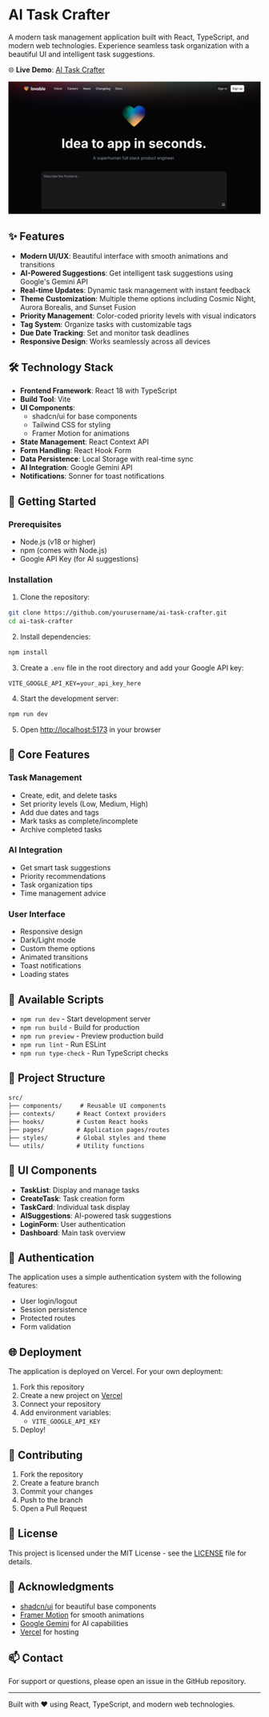 # AI Task Crafter

A modern task management application built with React, TypeScript, and modern web technologies. Experience seamless task organization with a beautiful UI and intelligent task suggestions.

🌐 **Live Demo**: [AI Task Crafter](https://ai-task-crafter.vercel.app/)

![Task Manager Preview](public/og-image.png)

## ✨ Features

- **Modern UI/UX**: Beautiful interface with smooth animations and transitions
- **AI-Powered Suggestions**: Get intelligent task suggestions using Google's Gemini API
- **Real-time Updates**: Dynamic task management with instant feedback
- **Theme Customization**: Multiple theme options including Cosmic Night, Aurora Borealis, and Sunset Fusion
- **Priority Management**: Color-coded priority levels with visual indicators
- **Tag System**: Organize tasks with customizable tags
- **Due Date Tracking**: Set and monitor task deadlines
- **Responsive Design**: Works seamlessly across all devices

## 🛠️ Technology Stack

- **Frontend Framework**: React 18 with TypeScript
- **Build Tool**: Vite
- **UI Components**: 
  - shadcn/ui for base components
  - Tailwind CSS for styling
  - Framer Motion for animations
- **State Management**: React Context API
- **Form Handling**: React Hook Form
- **Data Persistence**: Local Storage with real-time sync
- **AI Integration**: Google Gemini API
- **Notifications**: Sonner for toast notifications

## 🚀 Getting Started

### Prerequisites

- Node.js (v18 or higher)
- npm (comes with Node.js)
- Google API Key (for AI suggestions)

### Installation

1. Clone the repository:
```bash
git clone https://github.com/yourusername/ai-task-crafter.git
cd ai-task-crafter
```

2. Install dependencies:
```bash
npm install
```

3. Create a `.env` file in the root directory and add your Google API key:
```env
VITE_GOOGLE_API_KEY=your_api_key_here
```

4. Start the development server:
```bash
npm run dev
```

5. Open [http://localhost:5173](http://localhost:5173) in your browser

## 📱 Core Features

### Task Management
- Create, edit, and delete tasks
- Set priority levels (Low, Medium, High)
- Add due dates and tags
- Mark tasks as complete/incomplete
- Archive completed tasks

### AI Integration
- Get smart task suggestions
- Priority recommendations
- Task organization tips
- Time management advice

### User Interface
- Responsive design
- Dark/Light mode
- Custom theme options
- Animated transitions
- Toast notifications
- Loading states

## 🔧 Available Scripts

- `npm run dev` - Start development server
- `npm run build` - Build for production
- `npm run preview` - Preview production build
- `npm run lint` - Run ESLint
- `npm run type-check` - Run TypeScript checks

## 📁 Project Structure

```
src/
├── components/     # Reusable UI components
├── contexts/      # React Context providers
├── hooks/         # Custom React hooks
├── pages/         # Application pages/routes
├── styles/        # Global styles and theme
└── utils/         # Utility functions
```

## 🎨 UI Components

- **TaskList**: Display and manage tasks
- **CreateTask**: Task creation form
- **TaskCard**: Individual task display
- **AISuggestions**: AI-powered task suggestions
- **LoginForm**: User authentication
- **Dashboard**: Main task overview

## 🔐 Authentication

The application uses a simple authentication system with the following features:
- User login/logout
- Session persistence
- Protected routes
- Form validation

## 🌐 Deployment

The application is deployed on Vercel. For your own deployment:

1. Fork this repository
2. Create a new project on [Vercel](https://vercel.com)
3. Connect your repository
4. Add environment variables:
   - `VITE_GOOGLE_API_KEY`
5. Deploy!

## 🤝 Contributing

1. Fork the repository
2. Create a feature branch
3. Commit your changes
4. Push to the branch
5. Open a Pull Request

## 📄 License

This project is licensed under the MIT License - see the [LICENSE](LICENSE) file for details.

## 🙏 Acknowledgments

- [shadcn/ui](https://ui.shadcn.com/) for beautiful base components
- [Framer Motion](https://www.framer.com/motion/) for smooth animations
- [Google Gemini](https://ai.google.dev/) for AI capabilities
- [Vercel](https://vercel.com) for hosting

## 📫 Contact

For support or questions, please open an issue in the GitHub repository.

---

Built with ❤️ using React, TypeScript, and modern web technologies. 
